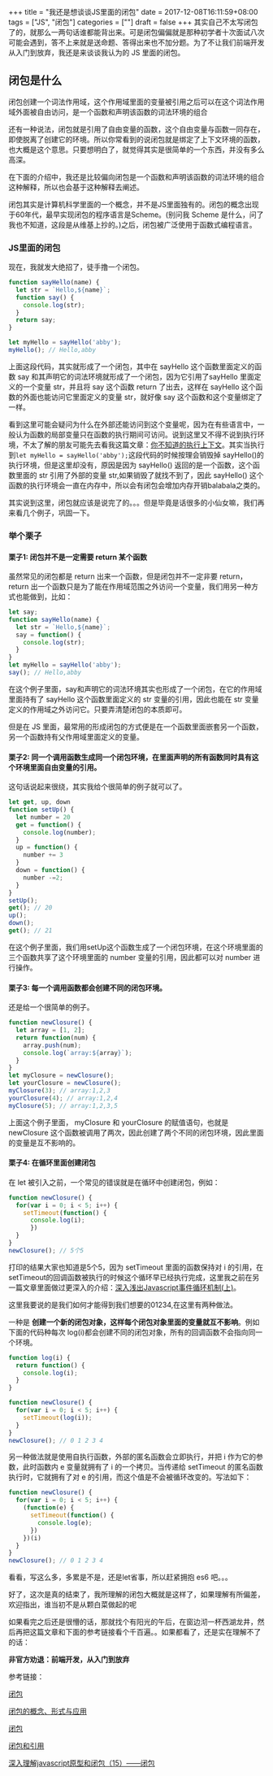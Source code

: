 +++
title = "我还是想谈谈JS里面的闭包"
date = 2017-12-08T16:11:59+08:00
tags = ["JS", "闭包"]
categories = [""]
draft = false
+++
其实自己不太写闭包了的，就那么一两句话谁都能背出来。可是闭包偏偏就是那种初学者十次面试八次可能会遇到，答不上来就是送命题、答得出来也不加分题。为了不让我们前端开发从入门到放弃，我还是来谈谈我认为的 JS 里面的闭包。

## 闭包是什么

闭包创建一个词法作用域，这个作用域里面的变量被引用之后可以在这个词法作用域外面被自由访问，是一个函数和声明该函数的词法环境的组合

还有一种说法，闭包就是引用了自由变量的函数，这个自由变量与函数一同存在，即使脱离了创建它的环境。所以你常看到的说闭包就是绑定了上下文环境的函数，也大概是这个意思。只要想明白了，就觉得其实是很简单的一个东西，并没有多么高深。

在下面的介绍中，我还是比较偏向闭包是一个函数和声明该函数的词法环境的组合这种解释，所以也会基于这种解释去阐述。

闭包其实是计算机科学里面的一个概念，并不是JS里面独有的。闭包的概念出现于60年代，最早实现闭包的程序语言是Scheme。(别问我 Scheme 是什么，问了我也不知道，这段是从维基上抄的。)之后，闭包被广泛使用于函数式编程语言。

### JS里面的闭包

现在，我就发大绝招了，徒手撸一个闭包。

```js
function sayHello(name) {
  let str = `Hello,${name}`;
  function say() {
    console.log(str);
  }
  return say;
}

let myHello = sayHello('abby');
myHello(); // Hello,abby
```

上面这段代码，其实就形成了一个闭包，其中在 sayHello 这个函数里面定义的函数 say 和其声明它的词法环境就形成了一个闭包，因为它引用了sayHello 里面定义的一个变量 str，并且将 say 这个函数 return 了出去，这样在 sayHello 这个函数的外面也能访问它里面定义的变量 str，就好像 say 这个函数和这个变量绑定了一样。

看到这里可能会疑问为什么在外部还能访问到这个变量呢，因为在有些语言中，一般认为函数的局部变量只在函数的执行期间可访问。说到这里又不得不说到执行环境，不太了解的朋友可能先去看我这篇文章：[你不知道的执行上下文](http://luckyabby.com/post/%E4%BD%A0%E4%B8%8D%E7%9F%A5%E9%81%93%E7%9A%84%E6%89%A7%E8%A1%8C%E4%B8%8A%E4%B8%8B%E6%96%87/)。其实当执行到`let myHello = sayHello('abby');`这段代码的时候按理会销毁掉 sayHello()的执行环境，但是这里却没有，原因是因为 sayHello() 返回的是一个函数，这个函数里面的 str 引用了外部的变量 str,如果销毁了就找不到了，因此 sayHello() 这个函数的执行环境会一直在内存中，所以会有闭包会增加内存开销balabala之类的。

其实说到这里，闭包就应该是说完了的。。。但是毕竟是话很多的小仙女嘛，我们再来看几个例子，巩固一下。

### 举个栗子

#### 栗子1: 闭包并不是一定需要 return 某个函数

虽然常见的闭包都是 return 出来一个函数，但是闭包并不一定非要 return，return 出一个函数只是为了能在作用域范围之外访问一个变量，我们用另一种方式也能做到，比如：
```js
let say;
function sayHello(name) {
  let str = `Hello,${name}`;
  say = function() {
    console.log(str);
  }
}
let myHello = sayHello('abby');
say(); // Hello,abby
```
在这个例子里面，say和声明它的词法环境其实也形成了一个闭包，在它的作用域里面持有了 sayHello 这个函数里面定义的 str 变量的引用，因此也能在 str 变量定义的作用域之外访问它。只要弄清楚闭包的本质即可。

但是在 JS 里面，最常用的形成闭包的方式便是在一个函数里面嵌套另一个函数，另一个函数持有父作用域里面定义的变量。

#### 栗子2: 同一个调用函数生成同一个闭包环境，在里面声明的所有函数同时具有这个环境里面自由变量的引用。

这句话说起来很绕，其实我给个很简单的例子就可以了。
```js
let get, up, down
function setUp() {
  let number = 20
  get = function() {
    console.log(number);
  }
  up = function() {
    number += 3
  }
  down = function() {
    number -=2;
  }
}
setUp();
get(); // 20
up();
down();
get(); // 21
```
在这个例子里面，我们用setUp这个函数生成了一个闭包环境，在这个环境里面的三个函数共享了这个环境里面的 number 变量的引用，因此都可以对 number 进行操作。

#### 栗子3: 每一个调用函数都会创建不同的闭包环境。

还是给一个很简单的例子。
```js
function newClosure() {
  let array = [1, 2];
  return function(num) {
    array.push(num);
    console.log(`array:${array}`);
  }
}
let myClosure = newClosure();
let yourClosure = newClosure();
myClosure(3); // array:1,2,3
yourClosure(4); // array:1,2,4
myClosure(5); // array:1,2,3,5
```
上面这个例子里面， myClosure 和 yourClosure 的赋值语句，也就是 newClosure 这个函数被调用了两次，因此创建了两个不同的闭包环境，因此里面的变量是互不影响的。

#### 栗子4: 在循环里面创建闭包
在 let 被引入之前，一个常见的错误就是在循环中创建闭包，例如：
```js
function newClosure() {
  for(var i = 0; i < 5; i++) {
    setTimeout(function() {
      console.log(i);
      })
  }
}
newClosure(); // 5个5
```
打印的结果大家也知道是5个5，因为 setTimeout 里面的函数保持对 i 的引用，在setTimeout的回调函数被执行的时候这个循环早已经执行完成，这里我之前在另一篇文章里面做过更深入的介绍：[深入浅出Javascript事件循环机制(上)](http://luckyabby.com/post/%E6%B7%B1%E5%85%A5%E6%B5%85%E5%87%BAjavascript%E4%BA%8B%E4%BB%B6%E5%BE%AA%E7%8E%AF%E6%9C%BA%E5%88%B6%E4%B8%8A/)。

这里我要说的是我们如何才能得到我们想要的01234,在这里有两种做法。

一种是 **创建一个新的闭包对象，这样每个闭包对象里面的变量就互不影响**。例如下面的代码种每次 log(i)都会创建不同的闭包对象，所有的回调函数不会指向同一个环境。
```js
function log(i) {
  return function() {
    console.log(i);
  }
}

function newClosure() {
  for(var i = 0; i < 5; i++) {
    setTimeout(log(i));
  }
}
newClosure(); // 0 1 2 3 4
```

另一种做法就是使用自执行函数，外部的匿名函数会立即执行，并把 i 作为它的参数，此时函数内 e 变量就拥有了 i 的一个拷贝。当传递给 setTimeout 的匿名函数执行时，它就拥有了对 e 的引用，而这个值是不会被循环改变的。写法如下：
```js
function newClosure() {
  for(var i = 0; i < 5; i++) {
    (function(e) {
      setTimeout(function() {
        console.log(e);
      })
    })(i)  
  }
}
newClosure(); // 0 1 2 3 4
```
看看，写这么多，多累是不是，还是let省事，所以赶紧拥抱 es6 吧。。。

好了，这次是真的结束了，我所理解的闭包大概就是这样了，如果理解有所偏差，欢迎指出，谁当初不是从颗白菜做起的呢

如果看完之后还是很懵的话，那就找个有阳光的午后，在窗边沏一杯西湖龙井，然后再把这篇文章和下面的参考链接看个千百遍。。如果都看了，还是实在理解不了的话：

**非官方劝退：前端开发，从入门到放弃**

参考链接：

[闭包](https://developer.mozilla.org/zh-CN/docs/Web/JavaScript/Closures)

[闭包的概念、形式与应用](https://www.ibm.com/developerworks/cn/linux/l-cn-closure/)

[闭包](https://zh.wikipedia.org/w/index.php?title=%E9%97%AD%E5%8C%85_%28%E8%AE%A1%E7%AE%97%E6%9C%BA%E7%A7%91%E5%AD%A6%29&variant=zh-cn)

[闭包和引用](http://bonsaiden.github.io/JavaScript-Garden/zh/#function.closures)

[深入理解javascript原型和闭包（15）——闭包](http://www.cnblogs.com/wangfupeng1988/p/3994065.html)
